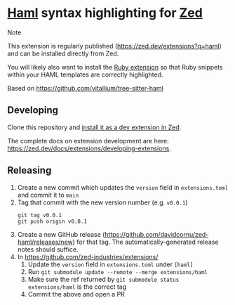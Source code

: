 # [Haml](https://haml.info/) syntax highlighting for [Zed](https://zed.dev/)

> [!NOTE]
> This extension is regularly published (https://zed.dev/extensions?q=haml) and can be installed directly from Zed.
>
> You will likely also want to install the [Ruby extension](https://github.com/zed-extensions/ruby) so that Ruby snippets within your HAML templates are correctly highlighted.

Based on https://github.com/vitallium/tree-sitter-haml

## Developing

Clone this repository and [install it as a dev extension in Zed](https://zed.dev/docs/extensions/developing-extensions#developing-an-extension-locally).

The complete docs on extension development are here: https://zed.dev/docs/extensions/developing-extensions.

## Releasing

1. Create a new commit which updates the `version` field in `extensions.toml` and commit it to `main`
2. Tag that commit with the new version number (e.g. `v0.0.1`)
    ```
    git tag v0.0.1
    git push origin v0.0.1
    ```
3. Create a new GitHub release (https://github.com/davidcornu/zed-haml/releases/new) for that tag. The automatically-generated release notes should suffice.
4. In https://github.com/zed-industries/extensions/
    1. Update the `version` field in `extensions.toml` under `[haml]`
    2. Run `git submodule update --remote --merge extensions/haml`
    3. Make sure the ref returned by `git submodule status extensions/haml` is the correct tag
    4. Commit the above and open a PR
